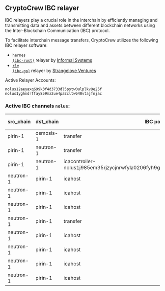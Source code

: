 ## CryptoCrew IBC relayer
IBC relayers play a crucial role in the interchain by efficiently managing and transmitting data and assets between different blockchain networks using the Inter-Blockchain Communication (IBC) protocol.

To facilitate interchain message transfers, CryptoCrew utilizes the following IBC relayer software: 
- <a href="https://github.com/informalsystems/hermes"><code>hermes (ibc-rust)</code></a> relayer by [Informal Systems](https://github.com/informalsystems)
- <a href="https://github.com/cosmos/relayer"><code>rly (ibc-go)</code></a> relayer by [Strangelove Ventures](https://github.com/strangelove-ventures)

Active Relayer Accounts:
```
nolus12aeyaxq699k3f4d3733dl5pstw0ulplkv9e25f
nolus1yghndrffay859ma2ue4pa2cltw640vtajfnjac
```

### Active IBC channels `nolus`:
| src_chain | dst_chain | IBC port | IBC channel |
| --------------- | --------------- | ------------ | ------------------- |
| pirin-1 | osmosis-1 | transfer | channel-0 |
| pirin-1 | neutron-1 | transfer | channel-3839 |
| pirin-1 | neutron-1 | icacontroller-nolus1j985em35rjzycjnrwfyla0206fyh9g9z6lkpnhrmkxgrm0u59d6q0ngrvu.0 | channel-7747 |
| neutron-1 | pirin-1 | icahost | channel-1766 |
| neutron-1 | pirin-1 | icahost | channel-2436 |
| neutron-1 | pirin-1 | icahost | channel-4065 |
| neutron-1 | pirin-1 | transfer | channel-44 |
| neutron-1 | pirin-1 | icahost | channel-4433 |
| neutron-1 | pirin-1 | icahost | channel-4512 |
| neutron-1 | pirin-1 | icahost | channel-4588 |
| neutron-1 | pirin-1 | icahost | channel-644 |